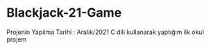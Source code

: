 # Blackjack-21-Game
Projenin Yapılma Tarihi : Aralık/2021
C dili kullanarak yaptığım ilk okul projem
